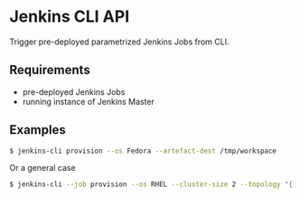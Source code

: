 # Jenkins CLI API

Trigger pre-deployed parametrized Jenkins Jobs from CLI.

## Requirements

* pre-deployed Jenkins Jobs
* running instance of Jenkins Master

## Examples

```sh
$ jenkins-cli provision --os Fedora --artefact-dest /tmp/workspace
```

Or a general case

```sh
$ jenkins-cli --job provision --os RHEL --cluster-size 2 --topology "{'image': 'RHEL-7.2-15102016'}"
```
